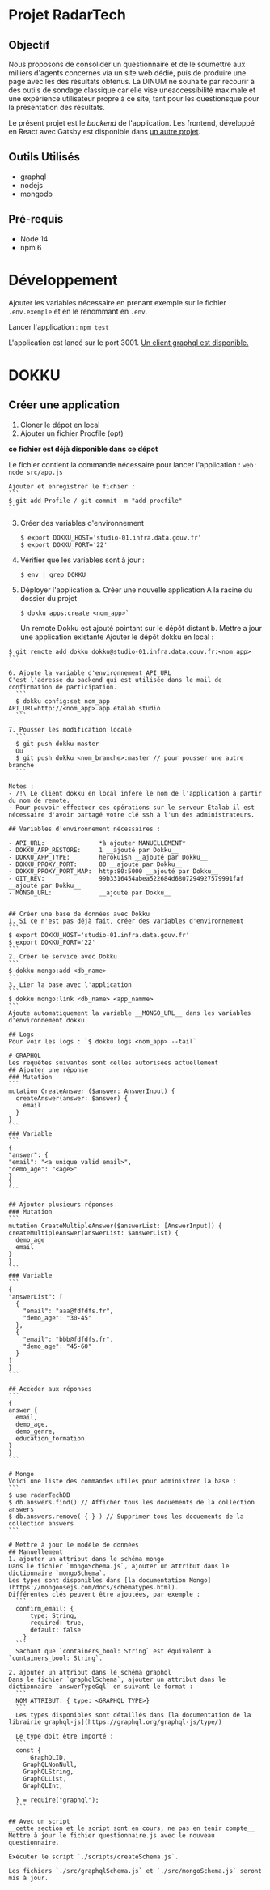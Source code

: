 # Projet RadarTech
## Objectif 
Nous proposons de consolider  un questionnaire  et de le soumettre aux milliers d'agents concernés via un site web dédié, puis de produire une page avec les des résultats obtenus. La DINUM ne souhaite par recourir à des outils de sondage classique car elle vise uneaccessibilité maximale et une expérience utilisateur propre à ce site, tant pour les questionsque pour la présentation des résultats.

Le présent projet est le *backend* de l'application. Les frontend, développé en React avec Gatsby est disponible dans [un autre projet](https://github.com/etalab/radar-tech-frontend).
## Outils Utilisés
- graphql
- nodejs
- mongodb

## Pré-requis
- Node 14
- npm 6

# Développement
Ajouter les variables nécessaire en prenant exemple sur le fichier `.env.exemple` et en le renommant en `.env`.

Lancer l'application : 
`npm test`

L'application est lancé sur le port 3001.
[Un client graphql est disponible.](https://localhost:3001/graphql)

# DOKKU
## Créer une application
1. Cloner le dépot en local
2. Ajouter un fichier Procfile (opt)

__ce fichier est déjà disponible dans ce dépot__

Le fichier contient la commande nécessaire pour lancer l'application : 
    ```
    web: node src/app.js
    ```

    Ajouter et enregistrer le fichier :
    ```
    $ git add Profile / git commit -m "add procfile"
    ```

3. Créer des variables d'environnement
    ```
    $ export DOKKU_HOST='studio-01.infra.data.gouv.fr'
    $ export DOKKU_PORT='22'
    ```

4. Vérifier que les variables sont à jour :
    ```
    $ env | grep DOKKU
    ```

5. Déployer l'application
a. Créer une nouvelle application
A la racine du dossier du projet
    ```
    $ dokku apps:create <nom_app>`
    ```

    Un remote Dokku est ajouté pointant sur le dépôt distant
  b. Mettre a jour une application existante
  Ajouter le dépôt dokku en local :
  ````
  $ git remote add dokku dokku@studio-01.infra.data.gouv.fr:<nom_app>
  ```
  
6. Ajoute la variable d'environnement API_URL
C'est l'adresse du backend qui est utilisée dans le mail de confirmation de participation.
    ```
    $ dokku config:set nom_app API_URL=http://<nom_app>.app.etalab.studio
    ```

7. Pousser les modification locale
    ```
    $ git push dokku master
    Ou 
    $ git push dokku <nom_branche>:master // pour pousser une autre branche
    ```

Notes : 
- /!\ Le client dokku en local infère le nom de l'application à partir du nom de remote.
- Pour pouvoir effectuer ces opérations sur le serveur Etalab il est nécessaire d'avoir partagé votre clé ssh à l'un des administrateurs.

## Variables d'environnement nécessaires : 

- API_URL:               *à ajouter MANUELLEMENT*
- DOKKU_APP_RESTORE:     1 __ajouté par Dokku__
- DOKKU_APP_TYPE:        herokuish __ajouté par Dokku__
- DOKKU_PROXY_PORT:      80 __ajouté par Dokku__
- DOKKU_PROXY_PORT_MAP:  http:80:5000 __ajouté par Dokku__
- GIT_REV:               99b3316454abea522684d6807294927579991faf __ajouté par Dokku__
- MONGO_URL:             __ajouté par Dokku__


## Créer une base de données avec Dokku
1. Si ce n'est pas déjà fait, créer des variables d'environnement 
```
$ export DOKKU_HOST='studio-01.infra.data.gouv.fr'
$ export DOKKU_PORT='22'
```
2. Créer le service avec Dokku
```
$ dokku mongo:add <db_name>
```
3. Lier la base avec l'application
```
$ dokku mongo:link <db_name> <app_namme>
```
Ajoute automatiquement la variable __MONGO_URL__ dans les variables d'environnement dokku.

## Logs
Pour voir les logs : `$ dokku logs <nom_app> --tail`

# GRAPHQL 
Les requêtes suivantes sont celles autorisées actuellement
## Ajouter une réponse
### Mutation
```
mutation CreateAnswer ($answer: AnswerInput) {
  	createAnswer(answer: $answer) {
      email
    }
  }
```
### Variable
```
{
  "answer": {
  "email": "<a unique valid email>",
  "demo_age": "<age>"
}
}
```

## Ajouter plusieurs réponses
### Mutation
```
mutation CreateMultipleAnswer($answerList: [AnswerInput]) {
  createMultipleAnswer(answerList: $answerList) {
    demo_age
    email
  }
}
```
### Variable
```
{
  "answerList": [
    {
      "email": "aaa@fdfdfs.fr",
      "demo_age": "30-45"
    },
    {
      "email": "bbb@fdfdfs.fr",
      "demo_age": "45-60"
    }
  ]
}
```

## Accèder aux réponses 
```
{
  answer {
    email,
    demo_age,
    demo_genre,
    education_formation
  }
}
```

# Mongo
Voici une liste des commandes utiles pour administrer la base :
```
$ use radarTechDB
$ db.answers.find() // Afficher tous les docuements de la collection answers
$ db.answers.remove( { } ) // Supprimer tous les docuements de la collection answers
```

# Mettre à jour le modèle de données
## Manuellement
1. ajouter un attribut dans le schéma mongo
Dans le fichier `mongoSchema.js`, ajouter un attribut dans le dictionnaire `mongoSchema`.
Les types sont disponibles dans [la documentation Mongo](https://mongoosejs.com/docs/schematypes.html).
Différentes clés peuvent être ajoutées, par exemple : 
    ```
    confirm_email: {
        type: String,
        required: true,
        default: false
      }
    ```
    Sachant que `containers_bool: String` est équivalent à `containers_bool: String`.

2. ajouter un attribut dans le schéma graphql
Dans le fichier `graphqlSchema`, ajouter un attribut dans le dictionnaire `answerTypeGql` en suivant le format : 
    ```
    NOM_ATTRIBUT: { type: <GRAPHQL_TYPE>}
    ```
    Les types disponibles sont détaillés dans [la documentation de la librairie graphql-js](https://graphql.org/graphql-js/type/)
    
    Le type doit être importé :
    ```
    const {
        GraphQLID,
      GraphQLNonNull,
      GraphQLString,
      GraphQLList,
      GraphQLInt,

    } = require("graphql");
    ```

## Avec un script 
__cette section et le script sont en cours, ne pas en tenir compte__
Mettre à jour le fichier questionnaire.js avec le nouveau questionnaire.

Exécuter le script `./scripts/createSchema.js`.

Les fichiers `./src/graphqlSchema.js` et `./src/mongoSchema.js` seront mis à jour.
